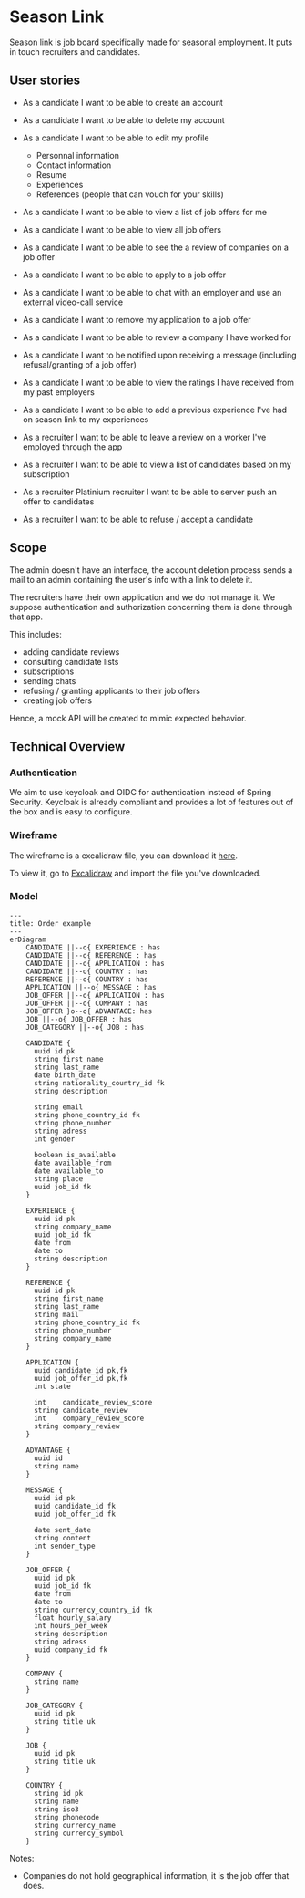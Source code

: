 # Season Link

Season link is job board specifically made for seasonal employment. It puts in touch recruiters and candidates.

## User stories

- As a candidate I want to be able to create an account
- As a candidate I want to be able to delete my account
- As a candidate I want to be able to edit my profile
  - Personnal information
  - Contact information
  - Resume
  - Experiences
  - References (people that can vouch for your skills)
- As a candidate I want to be able to view a list of job offers for me
- As a candidate I want to be able to view all job offers
- As a candidate I want to be able to see the a review of companies on a job offer
- As a candidate I want to be able to apply to a job offer
- As a candidate I want to be able to chat with an employer and use an external video-call service
- As a candidate I want to remove my application to a job offer
- As a candidate I want to be able to review a company I have worked for
- As a candidate I want to be notified upon receiving a message (including refusal/granting of a job offer)
- As a candidate I want to be able to view the ratings I have received from my past employers
- As a candidate I want to be able to add a previous experience I've had on season link to my experiences

- As a recruiter I want to be able to leave a review on a worker I've employed through the app
- As a recruiter I want to be able to view a list of candidates based on my subscription
- As a recruiter Platinium recruiter I want to be able to server push an offer to candidates
- As a recruiter I want to be able to refuse / accept a candidate

## Scope

The admin doesn't have an interface, the account deletion process sends a mail to an admin containing the user's info with a link to delete it.

The recruiters have their own application and we do not manage it. We suppose authentication and authorization concerning them is done through that app.

This includes:

- adding candidate reviews
- consulting candidate lists
- subscriptions
- sending chats
- refusing / granting applicants to their job offers
- creating job offers

Hence, a mock API will be created to mimic expected behavior.

## Technical Overview

### Authentication

We aim to use keycloak and OIDC for authentication instead of Spring Security. Keycloak is already compliant and provides a lot of features out of the box and is easy to configure.

### Wireframe

The wireframe is a excalidraw file, you can download it <a id="raw-url" href="https://raw.githubusercontent.com/season-link/docs/main/assets/2023-10-02-18h13.excalidraw">here</a>.

To view it, go to [Excalidraw](https://excalidraw.com/) and import the file you've downloaded.

### Model

```mermaid
---
title: Order example
---
erDiagram
    CANDIDATE ||--o{ EXPERIENCE : has
    CANDIDATE ||--o{ REFERENCE : has
    CANDIDATE ||--o{ APPLICATION : has
    CANDIDATE ||--o{ COUNTRY : has
    REFERENCE ||--o{ COUNTRY : has
    APPLICATION ||--o{ MESSAGE : has
    JOB_OFFER ||--o{ APPLICATION : has
    JOB_OFFER ||--o{ COMPANY : has
    JOB_OFFER }o--o{ ADVANTAGE: has
    JOB ||--o{ JOB_OFFER : has
    JOB_CATEGORY ||--o{ JOB : has

    CANDIDATE {
      uuid id pk
      string first_name
      string last_name
      date birth_date
      string nationality_country_id fk
      string description

      string email
      string phone_country_id fk
      string phone_number
      string adress
      int gender 

      boolean is_available
      date available_from
      date available_to
      string place
      uuid job_id fk
    }

    EXPERIENCE {
      uuid id pk
      string company_name
      uuid job_id fk
      date from
      date to
      string description
    }

    REFERENCE {
      uuid id pk
      string first_name
      string last_name
      string mail
      string phone_country_id fk
      string phone_number
      string company_name
    }

    APPLICATION {
      uuid candidate_id pk,fk
      uuid job_offer_id pk,fk
      int state

      int    candidate_review_score
      string candidate_review
      int    company_review_score
      string company_review
    }

    ADVANTAGE {
      uuid id
      string name
    }

    MESSAGE {
      uuid id pk
      uuid candidate_id fk
      uuid job_offer_id fk

      date sent_date
      string content
      int sender_type
    }

    JOB_OFFER {
      uuid id pk
      uuid job_id fk
      date from
      date to
      string currency_country_id fk
      float hourly_salary
      int hours_per_week
      string description
      string adress
      uuid company_id fk
    }

    COMPANY {
      string name
    }

    JOB_CATEGORY {
      uuid id pk
      string title uk
    }

    JOB {
      uuid id pk
      string title uk
    }

    COUNTRY {
      string id pk
      string name
      string iso3
      string phonecode
      string currency_name
      string currency_symbol      
    }
```

Notes:

- Companies do not hold geographical information, it is the job offer that does.
